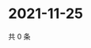 # 2021-11-25

共 0 条

<!-- BEGIN WEIBO -->
<!-- 最后更新时间 Thu Nov 25 2021 17:14:22 GMT+0800 (China Standard Time) -->

<!-- END WEIBO -->
